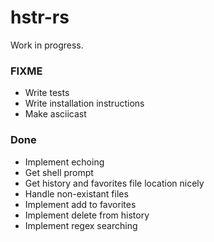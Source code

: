 # hstr-rs

Work in progress.

### FIXME

- Write tests
- Write installation instructions
- Make asciicast
 
 ### Done

- Implement echoing
- Get shell prompt
- Get history and favorites file location nicely
- Handle non-existant files
- Implement add to favorites
- Implement delete from history
- Implement regex searching
